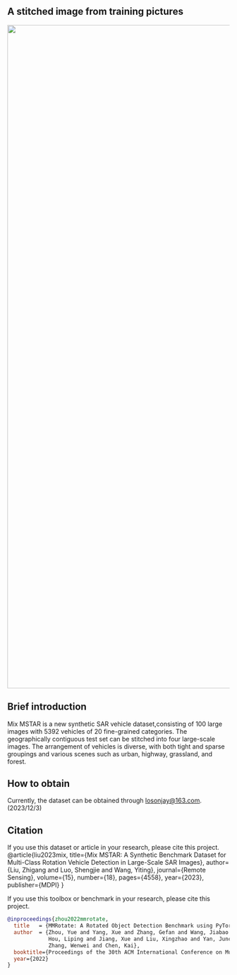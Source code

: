 ## A stitched image from training pictures
<div align=center>
<img src="resources/train_for_show.png" width="1500"/>
</div>

## Brief introduction
Mix MSTAR is a new synthetic SAR vehicle dataset,consisting of 100 large images with 5392 vehicles of 20 fine-grained categories. The geographically contiguous test set can be stitched into four large-scale images. The arrangement of vehicles is diverse, with both tight and sparse groupings and various scenes such as urban, highway, grassland, and forest.
## How to obtain
Currently, the dataset can be obtained through losonjay@163.com.(2023/12/3)
## Citation

If you use this dataset or article in your research, please cite this project.
@article{liu2023mix,
  title={Mix MSTAR: A Synthetic Benchmark Dataset for Multi-Class Rotation Vehicle Detection in Large-Scale SAR Images},
  author={Liu, Zhigang and Luo, Shengjie and Wang, Yiting},
  journal={Remote Sensing},
  volume={15},
  number={18},
  pages={4558},
  year={2023},
  publisher={MDPI}
}

If you use this toolbox or benchmark in your research, please cite this project.

```bibtex
@inproceedings{zhou2022mmrotate,
  title   = {MMRotate: A Rotated Object Detection Benchmark using PyTorch},
  author  = {Zhou, Yue and Yang, Xue and Zhang, Gefan and Wang, Jiabao and Liu, Yanyi and
             Hou, Liping and Jiang, Xue and Liu, Xingzhao and Yan, Junchi and Lyu, Chengqi and
             Zhang, Wenwei and Chen, Kai},
  booktitle={Proceedings of the 30th ACM International Conference on Multimedia},
  year={2022}
}
```

